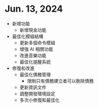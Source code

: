 # Jun. 13, 2024
* 新增功能
  - 新增現金功能
* 最佳化模組結構
  - 更新多個命令模組
  - 增強 AI 相關功能
  - 改進音樂功能
  - 最佳化提醒系統
* 修復和改進
  - 最佳化債務管理
    - 限制只有債務建立者可以刪除債務
  - 更新資訊文件
  - 調整開發環境設定
  - 多次小修復和最佳化
